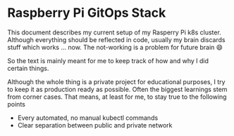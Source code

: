 # Raspberry Pi GitOps Stack

This document describes my current setup of my Rasperry Pi k8s cluster. Although everything should be reflected in code, usually my brain discards stuff which works ... now. The not-working is a problem for future brain 😄

So the text is mainly meant for me to keep track of how and why I did certain things. 

Although the whole thing is a private project for educational purposes, I try to keep it as production ready as possible. Often the biggest learnings stem from corner cases. 
That means, at least for me, to stay true to the following points

* Every automated, no manual kubectl commands
* Clear separation between public and private network 

